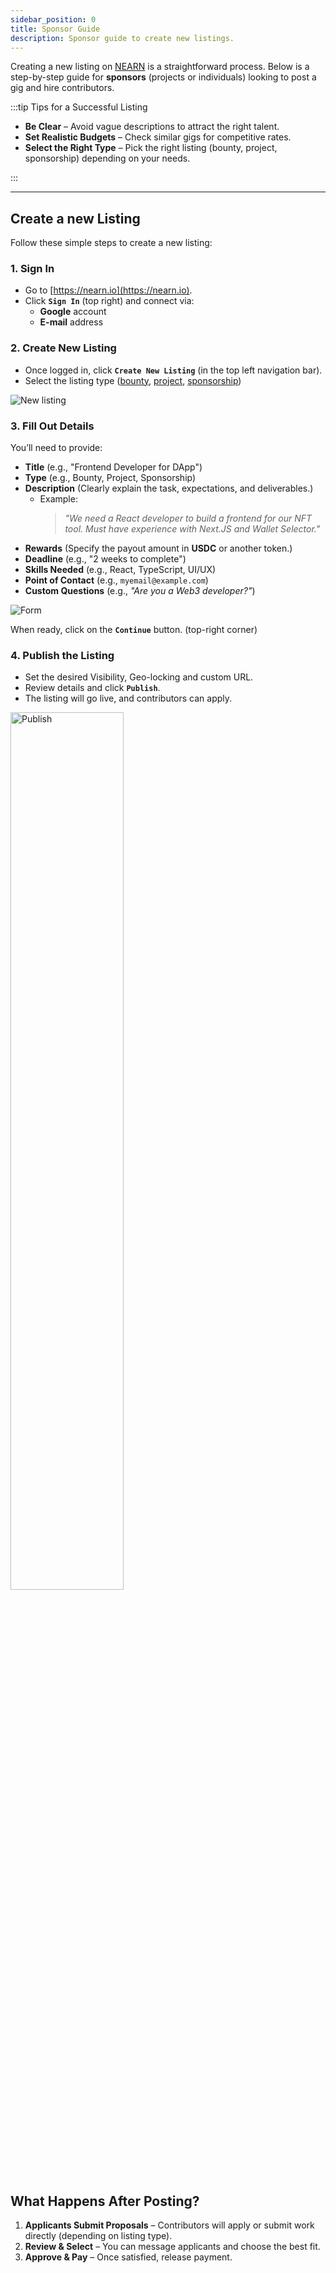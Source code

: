 ```yaml
---
sidebar_position: 0
title: Sponsor Guide
description: Sponsor guide to create new listings.
---
```


Creating a new listing on [NEARN](https://nearn.io) is a straightforward process. Below is a step-by-step guide for **sponsors** (projects or individuals) looking to post a gig and hire contributors.

:::tip Tips for a Successful Listing

- **Be Clear** – Avoid vague descriptions to attract the right talent.
- **Set Realistic Budgets** – Check similar gigs for competitive rates.
- **Select the Right Type** – Pick the right listing (bounty, project, sponsorship) depending on your needs.

:::

---

## Create a new Listing

Follow these simple steps to create a new listing:

### 1. Sign In

- Go to [https://nearn.io](https://nearn.io).
- Click **`Sign In`** (top right) and connect via:
  - **Google** account
  - **E-mail** address

### 2. Create New Listing

- Once logged in, click **`Create New Listing`** (in the top left navigation bar).
- Select the listing type ([bounty](opportunities.md#bounties), [project](opportunities.md#projects), [sponsorship](opportunities.md#sponsorships))

<div class="screenshot">

![New listing](/img/sponsor/create-1.png)

</div>

### 3. Fill Out Details

You’ll need to provide:
- **Title** (e.g., "Frontend Developer for DApp")
- **Type** (e.g., Bounty, Project, Sponsorship)
- **Description** (Clearly explain the task, expectations, and deliverables.)
  - Example:
    > _"We need a React developer to build a frontend for our NFT tool. Must have experience with Next.JS and Wallet Selector."_
- **Rewards** (Specify the payout amount in **USDC** or another token.)
- **Deadline** (e.g., "2 weeks to complete")
- **Skills Needed** (e.g., React, TypeScript, UI/UX)
- **Point of Contact** (e.g., `myemail@example.com`)
- **Custom Questions** (e.g., _"Are you a Web3 developer?"_)

<div class="screenshot">

![Form](/img/sponsor/create-form.png)

</div>

When ready, click on the **`Continue`** button. (top-right corner)

### 4. Publish the Listing

- Set the desired Visibility, Geo-locking and custom URL.
- Review details and click **`Publish`**.
- The listing will go live, and contributors can apply.

<div class="screenshot">
<img alt="Publish" src="/img/sponsor/create-publish.png" width="60%" />
</div>

## What Happens After Posting?

1. **Applicants Submit Proposals** – Contributors will apply or submit work directly (depending on listing type).
2. **Review & Select** – You can message applicants and choose the best fit.
3. **Approve & Pay** – Once satisfied, release payment.
